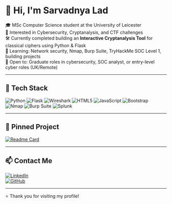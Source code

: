 # 👋 Hi, I'm Sarvadnya Lad

🎓 MSc Computer Science student at the University of Leicester  
🔐 Interested in Cybersecurity, Cryptanalysis, and CTF challenges  
🛠️ Currently completed building an **Interactive Cryptanalysis Tool** for classical ciphers using Python & Flask  
🌱 Learning: Network security, Nmap, Burp Suite, TryHackMe SOC Level 1, building projects  
💼 Open to: Graduate roles in cybersecurity, SOC analyst, or entry-level cyber roles (UK/Remote)

---

## 🧰 Tech Stack
![Python](https://img.shields.io/badge/-Python-3776AB?style=flat-square&logo=python&logoColor=white)
![Flask](https://img.shields.io/badge/-Flask-000000?style=flat-square&logo=flask)
![Wireshark](https://img.shields.io/badge/-Wireshark-1679A7?style=flat-square&logo=wireshark&logoColor=white)
![HTML5](https://img.shields.io/badge/-HTML5-E34F26?style=flat-square&logo=html5&logoColor=white)
![JavaScript](https://img.shields.io/badge/-JavaScript-F7DF1E?style=flat-square&logo=javascript&logoColor=black)
![Bootstrap](https://img.shields.io/badge/-Bootstrap-563D7C?style=flat-square&logo=bootstrap&logoColor=white)
![Nmap](https://img.shields.io/badge/-Nmap-004170?style=flat-square&logo=gnometerminal&logoColor=white)
![Burp Suite](https://img.shields.io/badge/-Burp%20Suite-FF6F00?style=flat-square&logoColor=white)
![Splunk](https://img.shields.io/badge/-Splunk-000000?style=flat-square&logo=splunk&logoColor=white)

---

## 📌 Pinned Project

[![Readme Card](https://github-readme-stats.vercel.app/api/pin/?username=sarvadnyalad&repo=Cryptanalysis-and-cryptography-of-classical-ciphers)](https://github.com/sarvadnyalad/Cryptanalysis-and-cryptography-of-classical-ciphers)

---

## 📫 Contact Me

[![LinkedIn](https://img.shields.io/badge/-LinkedIn-blue?style=flat-square&logo=linkedin&logoColor=white)](https://www.linkedin.com/in/sarvadnya-lad-23793421b/)  
[![GitHub](https://img.shields.io/badge/-GitHub-black?style=flat-square&logo=github&logoColor=white)](https://github.com/sarvadnyalad)

---

⭐️ Thank you for visiting my profile!
